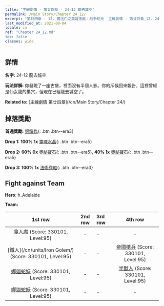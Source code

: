```yaml
---
title: "主線劇情 - 第廿四章 - 24-12 龍去城空"
permalink: /Main Story/Chapter 24_12/
excerpt: "第廿四章 - 12. 魔法门之英雄无敌：战争纪元  主線劇情 - 第廿四章_12. 24-12 龍去城空"
last_modified_at: 2021-08-04
locale: cn
ref: "Chapter 24_12.md"
toc: false
classes: wide
---
```


## 詳情

 **名字:** 24-12 龍去城空

 **玩法詳解:** 你發現了一座古堡，裡面沒有半個人影。你的斥候回來報告，這裡曾經是仙女龍的巢穴，但現在已經龍去城空了。

 **Related to:** [主線劇情 第廿四章](/cn/Main Story/Chapter 24/)

## 掉落獎勵

 **首通獎勵:** [銀鑰匙](/cn/Items/con_693/){: .btn .btn--era3}

 **Drop 1:** **100% 1x** [靈魂水晶](/cn/Items/mat_87/){: .btn .btn--era5}

 **Drop 2:** **60% 0x** [奧祕寶石](/cn/Items/mat_79/){: .btn .btn--era5}, **40% 1x** [奧祕寶石](/cn/Items/mat_79/){: .btn .btn--era5}

 **Drop 3:** **100% 1x** [法術卷軸](/cn/Items/con_694/){: .btn .btn--era3}


## Fight against Team
 **Hero:** h_Adelaide

 **Team:**


  | 1st row | 2nd row | 3rd row | 4th row |
  |:----:|:----:|:----|:----:|
  | [食人魔](/cn/units/Ogre/) (Score: 330101, Level:95)  | - | - | - |
  | [鐵人](/cn/units/Iron Golem/) (Score: 330101, Level:95)  | - | - | [帝國槍兵](/cn/units/Pikeman/) (Score: 330101, Level:95)  |
  | [娜迦蛇妖](/cn/units/Naga/) (Score: 330101, Level:95)  | - | - | [半獸人](/cn/units/Orc/) (Score: 330101, Level:95)  |
  | [娜迦蛇妖](/cn/units/Naga/) (Score: 330101, Level:95)  | - | - | - |


